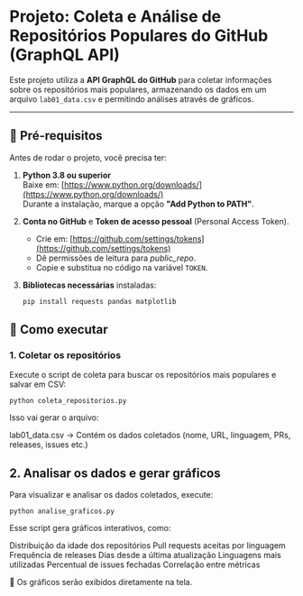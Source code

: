 # Projeto: Coleta e Análise de Repositórios Populares do GitHub (GraphQL API)

Este projeto utiliza a **API GraphQL do GitHub** para coletar informações sobre os repositórios mais populares, armazenando os dados em um arquivo `lab01_data.csv` e permitindo análises através de gráficos.

---

## 🔧 Pré-requisitos

Antes de rodar o projeto, você precisa ter:

1. **Python 3.8 ou superior**  
   Baixe em: [https://www.python.org/downloads/](https://www.python.org/downloads/)  
   Durante a instalação, marque a opção **"Add Python to PATH"**.

2. **Conta no GitHub** e **Token de acesso pessoal** (Personal Access Token).  
   - Crie em: [https://github.com/settings/tokens](https://github.com/settings/tokens)  
   - Dê permissões de leitura para *public_repo*.  
   - Copie e substitua no código na variável `TOKEN`.

3. **Bibliotecas necessárias** instaladas:
   ```bash
   pip install requests pandas matplotlib

## 🚀 Como executar

### 1. Coletar os repositórios

Execute o script de coleta para buscar os repositórios mais populares e salvar em CSV:

```
python coleta_repositorios.py
```

Isso vai gerar o arquivo:

lab01_data.csv → Contém os dados coletados (nome, URL, linguagem, PRs, releases, issues etc.)

## 2. Analisar os dados e gerar gráficos

Para visualizar e analisar os dados coletados, execute:

```
python analise_graficos.py
```

Esse script gera gráficos interativos, como:

Distribuição da idade dos repositórios
Pull requests aceitas por linguagem
Frequência de releases
Dias desde a última atualização
Linguagens mais utilizadas
Percentual de issues fechadas
Correlação entre métricas

📌 Os gráficos serão exibidos diretamente na tela.





